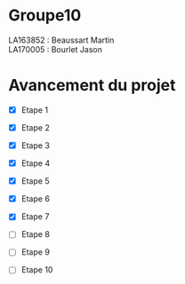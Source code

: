 # Groupe10

LA163852 : Beaussart Martin  
LA170005 : Bourlet Jason


# Avancement du projet

-[X] Etape 1  
-[X] Etape 2  
-[X] Etape 3  
-[X] Etape 4  
-[X] Etape 5  
-[X] Etape 6  
-[X] Etape 7  
-[ ] Etape 8  
-[ ] Etape 9  
-[ ] Etape 10  






